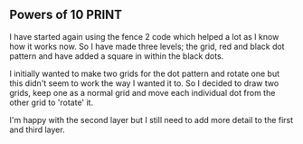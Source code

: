 ## Powers of 10 PRINT

I have started again using the fence 2 code which helped a lot as I know how it works now. So I have made three levels; the grid, red and black dot pattern and have added a square in within the black dots. 

I initially wanted to make two grids for the dot pattern and rotate one but this didn't seem to work the way I wanted it to. So I decided to draw two grids, keep one as a normal grid and move each individual dot from the other grid to 'rotate' it. 

I'm happy with the second layer but I still need to add more detail to the first and third layer.